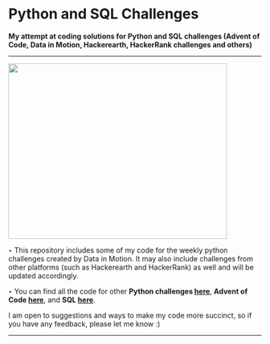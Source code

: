 # Python and SQL Challenges
**My attempt at coding solutions for Python and SQL challenges (Advent of Code, Data in Motion, Hackerearth, HackerRank challenges and others)**

---
<img src="SimonWilkesUnsplash.png" width="435" height="350" />

‣ This repository includes some of my code for the weekly python challenges created by Data in Motion. It may also include challenges from other platforms (such as Hackerearth and HackerRank) as well and will be updated accordingly. 

‣ You can find all the code for other **Python challenges [here](https://github.com/V-Mayya/DataInMotion_PythonChallenges/blob/main/challenge_code.py)**, **Advent of Code [here](https://github.com/V-Mayya/Python-SQLChallenges/tree/c412d0dfac1db066582815f924ac17feb67acaa7/Advent%20of%20Code%202023)**, and **SQL [here](https://github.com/V-Mayya/Python-SQLChallenges/blob/main/challenge_code.sql)**. 

I am open to suggestions and ways to make my code more succinct, so if you have any feedback, please let me know :)

---
